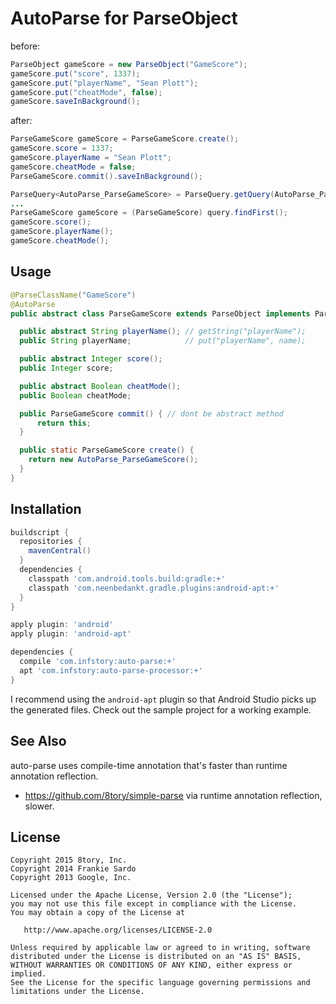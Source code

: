 AutoParse for ParseObject 
============

before:

```java
ParseObject gameScore = new ParseObject("GameScore");
gameScore.put("score", 1337);
gameScore.put("playerName", "Sean Plott");
gameScore.put("cheatMode", false);
gameScore.saveInBackground();
```

after:

```java
ParseGameScore gameScore = ParseGameScore.create();
gameScore.score = 1337;
gameScore.playerName = "Sean Plott";
gameScore.cheatMode = false;
ParseGameScore.commit().saveInBackground();
```

```java
ParseQuery<AutoParse_ParseGameScore> = ParseQuery.getQuery(AutoParse_ParseGameScore.class);
...
ParseGameScore gameScore = (ParseGameScore) query.findFirst();
gameScore.score();
gameScore.playerName();
gameScore.cheatMode();
```

Usage
-----

```java
@ParseClassName("GameScore")
@AutoParse
public abstract class ParseGameScore extends ParseObject implements Parcelable {

  public abstract String playerName(); // getString("playerName");
  public String playerName;            // put("playerName", name);

  public abstract Integer score();
  public Integer score;

  public abstract Boolean cheatMode();
  public Boolean cheatMode; 

  public ParseGameScore commit() { // dont be abstract method
      return this;
  }

  public static ParseGameScore create() {
    return new AutoParse_ParseGameScore();
  }
}
```

Installation
--------

```gradle
buildscript {
  repositories {
    mavenCentral()
  }
  dependencies {
    classpath 'com.android.tools.build:gradle:+'
    classpath 'com.neenbedankt.gradle.plugins:android-apt:+'
  }
}

apply plugin: 'android'
apply plugin: 'android-apt'

dependencies {
  compile 'com.infstory:auto-parse:+'
  apt 'com.infstory:auto-parse-processor:+'
}
```

I recommend using the `android-apt` plugin so that Android Studio picks up the generated files.
Check out the sample project for a working example.

See Also
-----

auto-parse uses compile-time annotation that's faster than runtime annotation reflection.

* https://github.com/8tory/simple-parse via runtime annotation reflection, slower.

License
-------

    Copyright 2015 8tory, Inc.
    Copyright 2014 Frankie Sardo
    Copyright 2013 Google, Inc.

    Licensed under the Apache License, Version 2.0 (the "License");
    you may not use this file except in compliance with the License.
    You may obtain a copy of the License at

       http://www.apache.org/licenses/LICENSE-2.0

    Unless required by applicable law or agreed to in writing, software
    distributed under the License is distributed on an "AS IS" BASIS,
    WITHOUT WARRANTIES OR CONDITIONS OF ANY KIND, either express or implied.
    See the License for the specific language governing permissions and
    limitations under the License.
